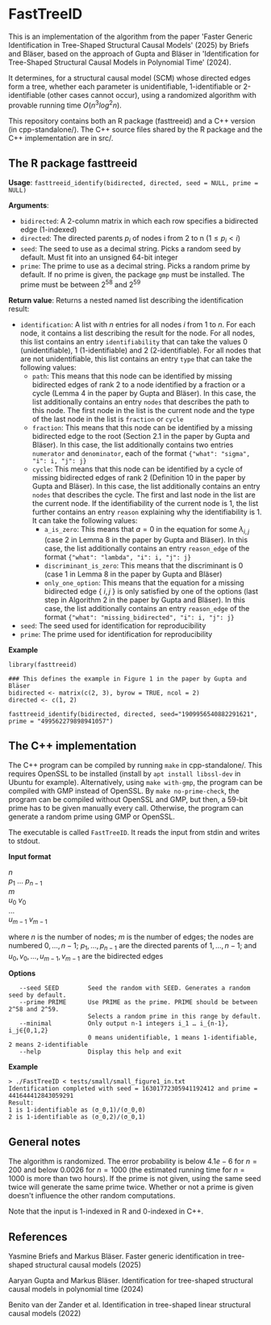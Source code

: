 # FastTreeID
This is an implementation of the algorithm from the paper 'Faster Generic Identification in Tree-Shaped Structural Causal Models' (2025) by Briefs and Bläser, based on the approach of Gupta and Bläser in 'Identification for Tree-Shaped Structural Causal Models in Polynomial Time' (2024).

It determines, for a structural causal model (SCM) whose directed edges form a tree, whether each parameter is unidentifiable, 1-identifiable or 2-identifiable (other cases cannot occur), using a randomized algorithm with provable running time $O(n^3 log^2 n)$.

This repository contains both an R package (fasttreeid) and a C++ version (in cpp-standalone/). The C++ source files shared by the R package and the C++ implementation are in src/.

## The R package fasttreeid
**Usage**: `fasttreeid_identify(bidirected, directed, seed = NULL, prime = NULL)`

**Arguments**:
- `bidirected`: A 2-column matrix in which each row specifies a bidirected edge (1-indexed)
- `directed`: The directed parents $p_i$ of nodes i from 2 to n ($1 \leq p_i < i$)
- `seed`: The seed to use as a decimal string. Picks a random seed by default. Must fit into an unsigned 64-bit integer
- `prime`: The prime to use as a decimal string. Picks a random prime by default. If no prime is given, the package `gmp` must be installed. The prime must be between $2^{58}$ and $2^{59}$

**Return value**: Returns a nested named list describing the identification result:
- `identification`: A list with $n$ entries for all nodes $i$ from 1 to $n$. For each node, it contains a list describing the result for the node. For all nodes, this list contains an entry `identifiability` that can take the values 0 (unidentifiable), 1 (1-identifiable) and 2 (2-identifiable). For all nodes that are not unidentifiable, this list contains an entry `type` that can take the following values:
   - `path`: This means that this node can be identified by missing bidirected edges of rank 2 to a node identified by a fraction or a cycle (Lemma 4 in the paper by Gupta and Bläser). In this case, the list additionally contains an entry `nodes` that describes the path to this node. The first node in the list is the current node and the type of the last node in the list is `fraction` or `cycle`
   - `fraction`: This means that this node can be identified by a missing bidirected edge to the root (Section 2.1 in the paper by Gupta and Bläser). In this case, the list additionally contains two entries `numerator` and `denominator`, each of the format `{"what": "sigma", "i": i, "j": j}`
   - `cycle`: This means that this node can be identified by a cycle of missing bidirected edges of rank 2 (Definition 10 in the paper by Gupta and Bläser). In this case, the list additionally contains an entry `nodes` that describes the cycle. The first and last node in the list are the current node. If the identifiability of the current node is 1, the list further contains an entry `reason` explaining why the identifiability is 1. It can take the following values:
      - `a_is_zero`: This means that $a = 0$ in the equation for some $\lambda_{i,j}$ (case 2 in Lemma 8 in the paper by Gupta and Bläser). In this case, the list additionally contains an entry `reason_edge` of the format `{"what": "lambda", "i": i, "j": j}`
      - `discriminant_is_zero`: This means that the discriminant is 0 (case 1 in Lemma 8 in the paper by Gupta and Bläser)
      - `only_one_option`: This means that the equation for a missing bidirected edge { $i, j$ } is only satisfied by one of the options (last step in Algorithm 2 in the paper by Gupta and Bläser). In this case, the list additionally contains an entry `reason_edge` of the format `{"what": "missing_bidirected", "i": i, "j": j}`
- `seed`: The seed used for identification for reproducibility
- `prime`: The prime used for identification for reproducibility

**Example**
```
library(fasttreeid)

### This defines the example in Figure 1 in the paper by Gupta and Bläser
bidirected <- matrix(c(2, 3), byrow = TRUE, ncol = 2)
directed <- c(1, 2)

fasttreeid_identify(bidirected, directed, seed="1909956540882291621", prime = "499562279898941057")
```

## The C++ implementation
The C++ program can be compiled by running `make` in cpp-standalone/. This requires OpenSSL to be installed (install by `apt install libssl-dev` in Ubuntu for example). Alternatively, using `make with-gmp`, the program can be compiled with GMP instead of OpenSSL. By `make no-prime-check`, the program can be compiled without OpenSSL and GMP, but then, a 59-bit prime has to be given manually every call. Otherwise, the program can generate a random prime using GMP or OpenSSL.

The executable is called `FastTreeID`. It reads the input from stdin and writes to stdout.

**Input format**

$n$  
$p_1$ $\dots$ $p_{n-1}$  
$m$  
$u_0~v_0$  
$\dots$  
$u_{m-1}$ $v_{m-1}$  

where $n$ is the number of nodes; $m$ is the number of edges;
the nodes are numbered $0, …, n-1$;
$p_1, …, p_{n-1}$ are the directed parents of $1, …, n-1$;
and ${u_0, v_0}, …, {u_{m-1},v_{m-1}}$ are the bidirected edges

**Options**
```
   --seed SEED        Seed the random with SEED. Generates a random seed by default.
   --prime PRIME      Use PRIME as the prime. PRIME should be between 2^58 and 2^59.
                      Selects a random prime in this range by default.
   --minimal          Only output n-1 integers i_1 … i_{n-1}, i_j∈{0,1,2}
                      0 means unidentifiable, 1 means 1-identifiable, 2 means 2-identifiable
   --help             Display this help and exit
```

**Example**
```
> ./FastTreeID < tests/small/small_figure1_in.txt
Identification completed with seed = 16301772305941192412 and prime = 441644412843059291
Result:
1 is 1-identifiable as (σ_0,1)/(σ_0,0)
2 is 1-identifiable as (σ_0,2)/(σ_0,1)

```

## General notes
The algorithm is randomized. The error probability is below $4.1e-6$ for $n = 200$ and below $0.0026$ for $n = 1000$ (the estimated running time for $n = 1000$ is more than two hours). If the prime is not given, using the same seed twice will generate the same prime twice. Whether or not a prime is given doesn't influence the other random computations.

Note that the input is 1-indexed in R and 0-indexed in C++.

## References
Yasmine Briefs and Markus Bläser. Faster generic identification in tree-shaped structural causal models (2025)

Aaryan Gupta and Markus Bläser. Identification for tree-shaped structural causal models in polynomial time (2024)

Benito van der Zander et al. Identification in tree-shaped linear structural causal models (2022)
